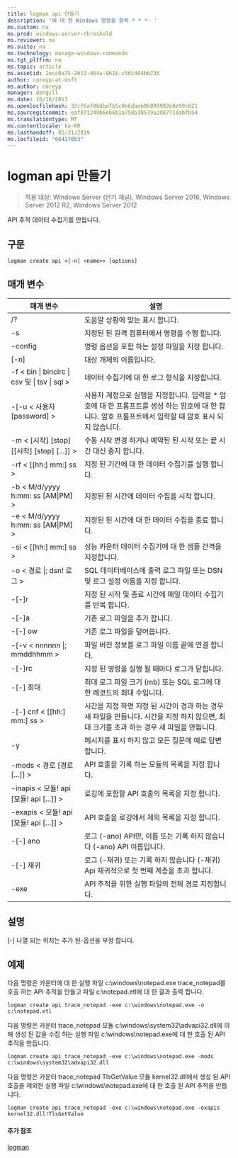 ```yaml
---
title: logman api 만들기
description: '에 대 한 Windows 명령을 항목 * * *- '
ms.custom: na
ms.prod: windows-server-threshold
ms.reviewer: na
ms.suite: na
ms.technology: manage-windows-commands
ms.tgt_pltfrm: na
ms.topic: article
ms.assetid: 2ecc0a75-2613-464a-8616-c5dc404bb736
author: coreyp-at-msft
ms.author: coreyp
manager: dongill
ms.date: 10/16/2017
ms.openlocfilehash: 32cf6af8bdba7b5c0e6daeb0b099902e0e99c621
ms.sourcegitcommit: eaf071249b6eb6b1a758b38579a2d87710abfb54
ms.translationtype: MT
ms.contentlocale: ko-KR
ms.lasthandoff: 05/31/2019
ms.locfileid: "66437853"
---
```

# <a name="logman-create-api"></a>logman api 만들기

>적용 대상: Windows Server (반기 채널), Windows Server 2016, Windows Server 2012 R2, Windows Server 2012

API 추적 데이터 수집기를 만듭니다.  

## <a name="syntax"></a>구문  
```  
logman create api <[-n] <name>> [options]  
```  
## <a name="parameters"></a>매개 변수  

|                    매개 변수                     |                                                                               설명                                                                               |
|--------------------------------------------------|-------------------------------------------------------------------------------------------------------------------------------------------------------------------------|
|                        /?                        |                                                                    도움말 상황에 맞는 표시 합니다.                                                                     |
|                -s <computer name>                |                                                          지정된 된 원격 컴퓨터에서 명령을 수행 합니다.                                                          |
|                 -config <value>                  |                                                         명령 옵션을 포함 하는 설정 파일을 지정 합니다.                                                         |
|                   [-n] <name>                    |                                                                       대상 개체의 이름입니다.                                                                        |
| -f < bin &#124; bincirc &#124; csv 및 &#124; tsv &#124; sql > |                                                            데이터 수집기에 대 한 로그 형식을 지정합니다.                                                             |
|             -[-u < 사용자 [password] >              | 사용자 계정으로 실행을 지정합니다. 입력을 \* 암호에 대 한 프롬프트를 생성 하는 암호에 대 한 합니다. 암호 프롬프트에서 입력할 때 암호 표시 되지 않습니다. |
|    -m < [시작] [stop] [[시작] [stop] [...]] >    |                                                수동 시작 변경 하거나 예약된 된 시작 또는 끝 시간 대신 중지 합니다.                                                 |
|                -rf < [[hh:] mm:] ss >                |                                                        지정 된 기간에 대 한 데이터 수집기를 실행 합니다.                                                         |
|        -b < M/d/yyyy h:mm: ss [AM&#124;PM] >         |                                                              지정된 된 시간에 데이터 수집을 시작 합니다.                                                               |
|        -e < M/d/yyyy h:mm: ss [AM&#124;PM] >         |                                                               지정된 된 시간에 대 한 데이터 수집을 종료 합니다.                                                                |
|                -si < [[hh:] mm:] ss >                |                                                 성능 카운터 데이터 수집기에 대 한 샘플 간격을 지정합니다.                                                  |
|              -o < 경로 &#124;; dsn! 로그 >              |                                              SQL 데이터베이스에 출력 로그 파일 또는 DSN 및 로그 설정 이름을 지정 합니다.                                               |
|                      -[-]r                       |                                                  지정 된 시작 및 종료 시간에 매일 데이터 수집기를 반복 합니다.                                                  |
|                      -[-]a                       |                                                                     기존 로그 파일을 추가 합니다.                                                                     |
|                      -[-] ow                      |                                                                     기존 로그 파일을 덮어씁니다.                                                                     |
|           -[-v < nnnnnn &#124;; mmddhhmm >           |                                                   파일 버전 정보를 로그 파일 이름 끝에 연결 합니다.                                                   |
|                  -[-]rc <task>                   |                                                         지정 된 명령을 실행 될 때마다 로그가 닫힙니다.                                                          |
|                 -[-] 최대 <value>                  |                                                 최대 로그 파일 크기 (mb) 또는 SQL 로그에 대 한 레코드의 최대 수입니다.                                                  |
|              -[-] cnf < [[hh:] mm:] ss >              |     시간을 지정 하면 지정 된 시간이 경과 하는 경우 새 파일을 만듭니다. 시간을 지정 하지 않으면, 최대 크기를 초과 하는 경우 새 파일을 만듭니다.     |
|                        -y                        |                                                             메시지를 표시 하지 않고 모든 질문에 예로 답변 합니다.                                                              |
|            -mods < 경로 [경로 [...]] >             |                                                          API 호출을 기록 하는 모듈의 목록을 지정 합니다.                                                           |
|     -inapis < 모듈! api [모듈! api [...]] >      |                                                         로깅에 포함할 API 호출의 목록을 지정 합니다.                                                          |
|     -exapis < 모듈! api [모듈! api [...]] >      |                                                        API 호출을 로깅에서 제외 목록을 지정 합니다.                                                         |
|                     -[-] ano                      |                                                     로그 (-ano) API만, 이름 또는 기록 하지 않습니다 (-ano) API 이름입니다.                                                     |
|                  -[-] 재귀                   |                                          로그 (-재귀) 또는 기록 하지 않습니다 (-재귀) Api 재귀적으로 첫 번째 계층을 초과 합니다.                                           |
|                   -exe <value>                   |                                                        API 추적을 위한 실행 파일의 전체 경로 지정합니다.                                                        |

## <a name="remarks"></a>설명  
[-] 나열 되는 위치는 추가 된-옵션을 부정 합니다.  
## <a name="BKMK_examples"></a>예제  
다음 명령은 카운터에 대 한 실행 파일 c:\windows\notepad.exe trace_notepad를 호출 하는 API 추적을 만들고 파일 c:\notepad.etl에 대 한 결과 출력 합니다.  
```  
logman create api trace_notepad -exe c:\windows\notepad.exe -o c:\notepad.etl  
```  
다음 명령은 카운터 trace_notepad 모듈 c:\windows\system32\advapi32.dll에 의해 생성 된 값을 수집 하는 실행 파일 c:\windows\notepad.exe에 대 한 호출 된 API 추적을 만듭니다.  
```  
logman create api trace_notepad -exe c:\windows\notepad.exe -mods c:\windows\system32\advapi32.dll  
```  
다음 명령은 카운터 trace_notepad TlsGetValue 모듈 kernel32.dll에서 생성 된 API 호출을 제외한 실행 파일 c:\windows\notepad.exe에 대 한 호출 된 API 추적을 만듭니다.  
```  
logman create api trace_notepad -exe c:\windows\notepad.exe -exapis kernel32.dll!TlsGetValue  
```  
#### <a name="additional-references"></a>추가 참조  
[logman](logman.md)  
